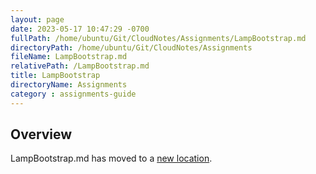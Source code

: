 ```yaml
---
layout: page
date: 2023-05-17 10:47:29 -0700
fullPath: /home/ubuntu/Git/CloudNotes/Assignments/LampBootstrap.md
directoryPath: /home/ubuntu/Git/CloudNotes/Assignments
fileName: LampBootstrap.md
relativePath: /LampBootstrap.md
title: LampBootstrap
directoryName: Assignments
category : assignments-guide
---
```


## Overview

LampBootstrap.md has moved to a [new location](Aws/LampBootstrap.md).
